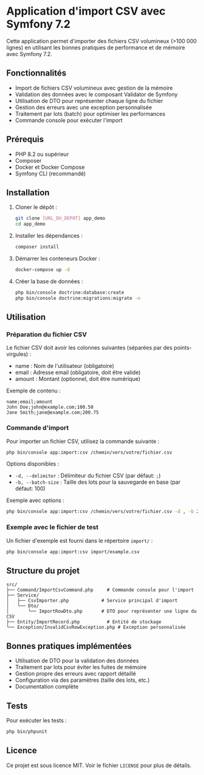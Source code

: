 # Application d'import CSV avec Symfony 7.2

Cette application permet d'importer des fichiers CSV volumineux (>100 000 lignes) en utilisant les bonnes pratiques de performance et de mémoire avec Symfony 7.2.

## Fonctionnalités

- Import de fichiers CSV volumineux avec gestion de la mémoire
- Validation des données avec le composant Validator de Symfony
- Utilisation de DTO pour représenter chaque ligne du fichier
- Gestion des erreurs avec une exception personnalisée
- Traitement par lots (batch) pour optimiser les performances
- Commande console pour exécuter l'import

## Prérequis

- PHP 8.2 ou supérieur
- Composer
- Docker et Docker Compose
- Symfony CLI (recommandé)

## Installation

1. Cloner le dépôt :
   ```bash
   git clone [URL_DU_DEPOT] app_demo
   cd app_demo
   ```

2. Installer les dépendances :
   ```bash
   composer install
   ```

3. Démarrer les conteneurs Docker :
   ```bash
   docker-compose up -d
   ```

4. Créer la base de données :
   ```bash
   php bin/console doctrine:database:create
   php bin/console doctrine:migrations:migrate -n
   ```

## Utilisation

### Préparation du fichier CSV

Le fichier CSV doit avoir les colonnes suivantes (séparées par des points-virgules) :
- name : Nom de l'utilisateur (obligatoire)
- email : Adresse email (obligatoire, doit être valide)
- amount : Montant (optionnel, doit être numérique)

Exemple de contenu :
```
name;email;amount
John Doe;john@example.com;100.50
Jane Smith;jane@example.com;200.75
```

### Commande d'import

Pour importer un fichier CSV, utilisez la commande suivante :

```bash
php bin/console app:import:csv /chemin/vers/votre/fichier.csv
```

Options disponibles :
- `-d, --delimiter` : Délimiteur du fichier CSV (par défaut: `;`)
- `-b, --batch-size` : Taille des lots pour la sauvegarde en base (par défaut: 100)

Exemple avec options :
```bash
php bin/console app:import:csv /chemin/vers/votre/fichier.csv -d , -b 200
```

### Exemple avec le fichier de test

Un fichier d'exemple est fourni dans le répertoire `import/` :

```bash
php bin/console app:import:csv import/example.csv
```

## Structure du projet

```
src/
├── Command/ImportCsvCommand.php     # Commande console pour l'import
├── Service/
│   ├── CsvImporter.php            # Service principal d'import
│   └── Dto/
│       └── ImportRowDto.php       # DTO pour représenter une ligne du CSV
├── Entity/ImportRecord.php          # Entité de stockage
└── Exception/InvalidCsvRowException.php # Exception personnalisée
```

## Bonnes pratiques implémentées

- Utilisation de DTO pour la validation des données
- Traitement par lots pour éviter les fuites de mémoire
- Gestion propre des erreurs avec rapport détaillé
- Configuration via des paramètres (taille des lots, etc.)
- Documentation complète

## Tests

Pour exécuter les tests :

```bash
php bin/phpunit
```

## Licence

Ce projet est sous licence MIT. Voir le fichier `LICENSE` pour plus de détails.
